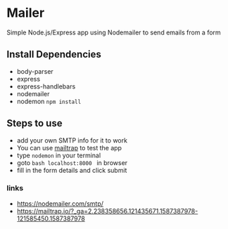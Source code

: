 # Mailer
Simple Node.js/Express app using Nodemailer to send emails from a form

## Install Dependencies
* body-parser
* express 
* express-handlebars 
* nodemailer
* nodemon
`npm install`


## Steps to use
* add your own SMTP info for it to work
* You can use  [mailtrap](https://mailtrap.io/?_ga=2.238358656.121435671.1587387978-121585450.1587387978) to test the app
* type `nodemon` in your terminal
* goto ```bash localhost:8000 ``` in browser
* fill in the form details and click submit

### links
* https://nodemailer.com/smtp/
* https://mailtrap.io/?_ga=2.238358656.121435671.1587387978-121585450.1587387978
